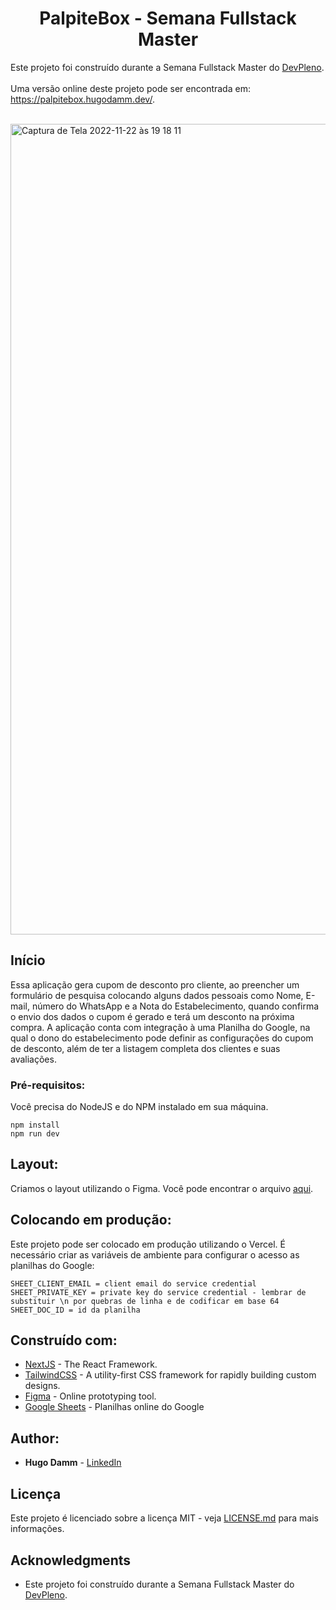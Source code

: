 <h1 align="center">PalpiteBox - Semana Fullstack Master</h1>

Este projeto foi construído durante a Semana Fullstack Master do [DevPleno](https://devpleno.com). <br /><br />Uma versão online deste projeto pode ser encontrada em: https://palpitebox.hugodamm.dev/. <br /><br />

<img width="1297" alt="Captura de Tela 2022-11-22 às 19 18 11" src="https://user-images.githubusercontent.com/38134949/203432958-40bb31c5-6ecf-461f-81d7-83138e923533.png">


## Início

Essa aplicação gera cupom de desconto pro cliente, ao preencher um formulário de pesquisa colocando alguns dados pessoais como Nome, E-mail, número do WhatsApp e a Nota do Estabelecimento, quando confirma o envio dos dados o cupom é gerado e terá um desconto na próxima compra.
A aplicação conta com integração à uma Planilha do Google, na qual o dono do estabelecimento pode definir as configurações do cupom de desconto, além de ter a listagem completa dos clientes e suas avaliações.


### Pré-requisitos:

Você precisa do NodeJS e do NPM instalado em sua máquina.

```
npm install
npm run dev
```

## Layout:

Criamos o layout utilizando o Figma. Você pode encontrar o arquivo [aqui](https://www.figma.com/file/HxvAYhS6l7UDI49u8uLdaC/palpite-box?node-id=0%3A1).

## Colocando em produção:

Este projeto pode ser colocado em produção utilizando o Vercel. É necessário criar as variáveis de ambiente para configurar o acesso as planilhas do Google:

```
SHEET_CLIENT_EMAIL = client email do service credential
SHEET_PRIVATE_KEY = private key do service credential - lembrar de substituir \n por quebras de linha e de codificar em base 64
SHEET_DOC_ID = id da planilha
```

## Construído com:

* [NextJS](https://nextjs.org/) - The React Framework.
* [TailwindCSS](https://tailwindcss.com/) - A utility-first CSS framework for
rapidly building custom designs.
* [Figma](https://figma.com/) - Online prototyping tool.
* [Google Sheets](https://drive.google.com) - Planilhas online do Google

## Author:

* **Hugo Damm** - [LinkedIn](https://www.linkedin.com/in/hugo-damm-82522928/)


## Licença

Este projeto é licenciado sobre a licença MIT - veja [LICENSE.md](LICENSE.md) para mais informações.

## Acknowledgments

* Este projeto foi construído durante a Semana Fullstack Master do [DevPleno](https://devpleno.com).
